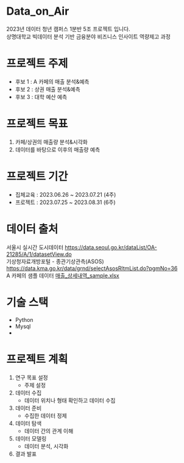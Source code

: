 # Data_on_Air
2023년 데이터 청년 캠퍼스 1분반 5조 프로젝트 입니다.   
상명대학교 빅데이터 분석 기반 금융분야 비즈니스 인사이트 역량제고 과정

# 프로젝트 주제
- 후보 1 : A 카페의 매출 분석&예측
- 후보 2 : 상권 매출 분석&예측
- 후보 3 : 대학 예산 예측 

# 프로젝트 목표 
1. 카페/상권의 매출량 분석&시각화 
2. 데이터를 바탕으로 이후의 매출량 예측

# 프로젝트 기간 
- 집체교육 : 2023.06.26 ~ 2023.07.21 (4주)
- 프로젝트 : 2023.07.25 ~ 2023.08.31 (6주)

# 데이터 출처 
서울시 실시간 도시데이터 https://data.seoul.go.kr/dataList/OA-21285/A/1/datasetView.do  
기상청자료개방포털 - 종관기상관측(ASOS) https://data.kma.go.kr/data/grnd/selectAsosRltmList.do?pgmNo=36  
A 카페의 샘플 데이터 [매출_상세내역_sample.xlsx](https://github.com/Pigeon1999/Data_on_Air/files/12102301/_.22.07.01-22.12.31.xlsx)

# 기술 스택 
- Python
- Mysql
-

# 프로젝트 계획 
1. 연구 목표 설정
   - 주제 설정  
2. 데이터 수집
   - 데이터 위치나 형태 확인하고 데이터 수집
4. 데이터 준비
   - 수집한 데이터 정제
5. 데이터 탐색
   - 데이터 간의 관계 이해 
6. 데이터 모델링
   - 데이터 분석, 시각화
7. 결과 발표 


